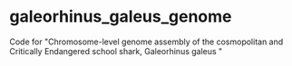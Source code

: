# galeorhinus_galeus_genome
Code for "Chromosome-level genome assembly of the cosmopolitan and Critically Endangered school shark, Galeorhinus galeus "
